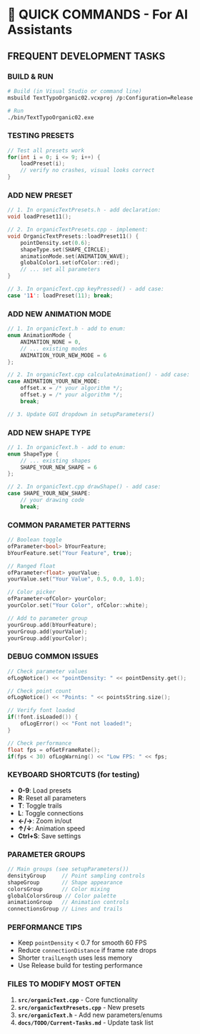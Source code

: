 # 🚀 QUICK COMMANDS - For AI Assistants

## FREQUENT DEVELOPMENT TASKS

### BUILD & RUN
```bash
# Build (in Visual Studio or command line)
msbuild TextTypoOrganic02.vcxproj /p:Configuration=Release

# Run
./bin/TextTypoOrganic02.exe
```

### TESTING PRESETS
```cpp
// Test all presets work
for(int i = 0; i <= 9; i++) {
    loadPreset(i);
    // verify no crashes, visual looks correct
}
```

### ADD NEW PRESET
```cpp
// 1. In organicTextPresets.h - add declaration:
void loadPreset11();

// 2. In organicTextPresets.cpp - implement:
void OrganicTextPresets::loadPreset11() {
    pointDensity.set(0.6);
    shapeType.set(SHAPE_CIRCLE);
    animationMode.set(ANIMATION_WAVE);
    globalColor1.set(ofColor::red);
    // ... set all parameters
}

// 3. In organicText.cpp keyPressed() - add case:
case '11': loadPreset(11); break;
```

### ADD NEW ANIMATION MODE
```cpp
// 1. In organicText.h - add to enum:
enum AnimationMode {
    ANIMATION_NONE = 0,
    // ... existing modes
    ANIMATION_YOUR_NEW_MODE = 6
};

// 2. In organicText.cpp calculateAnimation() - add case:
case ANIMATION_YOUR_NEW_MODE:
    offset.x = /* your algorithm */;
    offset.y = /* your algorithm */;
    break;

// 3. Update GUI dropdown in setupParameters()
```

### ADD NEW SHAPE TYPE
```cpp
// 1. In organicText.h - add to enum:
enum ShapeType {
    // ... existing shapes
    SHAPE_YOUR_NEW_SHAPE = 6
};

// 2. In organicText.cpp drawShape() - add case:
case SHAPE_YOUR_NEW_SHAPE:
    // your drawing code
    break;
```

### COMMON PARAMETER PATTERNS
```cpp
// Boolean toggle
ofParameter<bool> bYourFeature;
bYourFeature.set("Your Feature", true);

// Ranged float
ofParameter<float> yourValue;
yourValue.set("Your Value", 0.5, 0.0, 1.0);

// Color picker
ofParameter<ofColor> yourColor;
yourColor.set("Your Color", ofColor::white);

// Add to parameter group
yourGroup.add(bYourFeature);
yourGroup.add(yourValue);
yourGroup.add(yourColor);
```

### DEBUG COMMON ISSUES
```cpp
// Check parameter values
ofLogNotice() << "pointDensity: " << pointDensity.get();

// Check point count
ofLogNotice() << "Points: " << pointsString.size();

// Verify font loaded
if(!font.isLoaded()) {
    ofLogError() << "Font not loaded!";
}

// Check performance
float fps = ofGetFrameRate();
if(fps < 30) ofLogWarning() << "Low FPS: " << fps;
```

### KEYBOARD SHORTCUTS (for testing)
- **0-9**: Load presets
- **R**: Reset all parameters  
- **T**: Toggle trails
- **L**: Toggle connections
- **←/→**: Zoom in/out
- **↑/↓**: Animation speed
- **Ctrl+S**: Save settings

### PARAMETER GROUPS
```cpp
// Main groups (see setupParameters())
densityGroup     // Point sampling controls
shapeGroup       // Shape appearance  
colorsGroup      // Color mixing
globalColorsGroup // Color palette
animationGroup   // Animation controls
connectionsGroup // Lines and trails
```

### PERFORMANCE TIPS
- Keep `pointDensity` < 0.7 for smooth 60 FPS
- Reduce `connectionDistance` if frame rate drops
- Shorter `trailLength` uses less memory
- Use Release build for testing performance

### FILES TO MODIFY MOST OFTEN
1. **`src/organicText.cpp`** - Core functionality
2. **`src/organicTextPresets.cpp`** - New presets
3. **`src/organicText.h`** - Add new parameters/enums
4. **`docs/TODO/Current-Tasks.md`** - Update task list